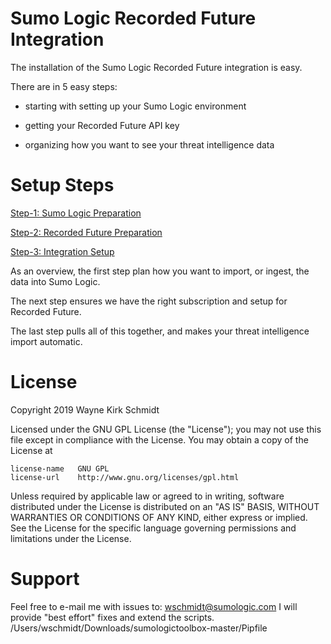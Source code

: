 Sumo Logic Recorded Future Integration
======================================

The installation of the Sumo Logic Recorded Future integration is easy.

There are in 5 easy steps:

* starting with setting up your Sumo Logic environment

* getting your Recorded Future API key

* organizing how you want to see your threat intelligence data

Setup Steps
===========

[Step-1: Sumo Logic Preparation](01_sumologic/readme.md)

[Step-2: Recorded Future Preparation](02_recordedfuture/readme.md)

[Step-3: Integration Setup](03_integration/readme.md)

As an overview, the first step plan how you want to import, or ingest, the data into Sumo Logic. 

The next step ensures we have the right subscription and setup for Recorded Future.

The last step pulls all of this together, and makes your threat intelligence import automatic.

License
=======

Copyright 2019 Wayne Kirk Schmidt

Licensed under the GNU GPL License (the "License");
you may not use this file except in compliance with the License.
You may obtain a copy of the License at

    license-name   GNU GPL
    license-url    http://www.gnu.org/licenses/gpl.html

Unless required by applicable law or agreed to in writing, software
distributed under the License is distributed on an "AS IS" BASIS,
WITHOUT WARRANTIES OR CONDITIONS OF ANY KIND, either express or implied.
See the License for the specific language governing permissions and
limitations under the License.

Support
=======

Feel free to e-mail me with issues to: wschmidt@sumologic.com
I will provide "best effort" fixes and extend the scripts.
/Users/wschmidt/Downloads/sumologictoolbox-master/Pipfile
